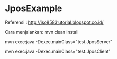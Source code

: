 # JposExample
Referensi : http://iso8583tutorial.blogspot.co.id/

Cara menjalankan: 
mvn clean install

mvn exec:java -Dexec.mainClass="test.JposServer"

mvn exec:java -Dexec.mainClass="test.JposClient"
